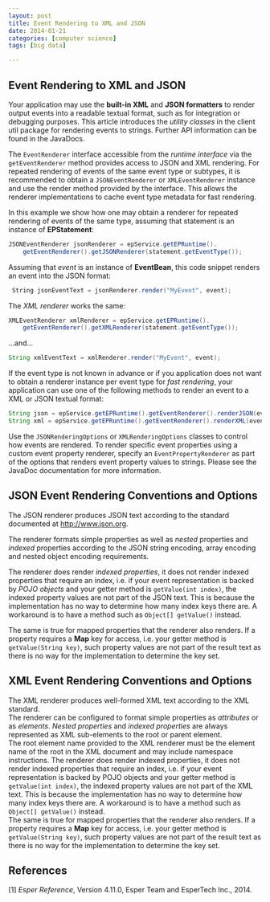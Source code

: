 ```yaml
---
layout: post
title: Event Rendering to XML and JSON
date: 2014-01-21
categories: [computer science]
tags: [big data]

---
```


Event Rendering to XML and JSON
---

Your application may use the **built-in XML** and **JSON formatters** to render output events into a readable textual format, such as for integration or debugging purposes. This article introduces the *utility classes* in the client util package for rendering events to strings. Further API information can be found in the JavaDocs.

The `EventRenderer` interface accessible from the *runtime interface* via the `getEventRenderer` method provides access to JSON and XML rendering. For repeated rendering of events of the same event type or subtypes, it is recommended to obtain a `JSONEventRenderer` or `XMLEventRenderer` instance and use the render method provided by the interface. This allows the renderer implementations to cache event type metadata for fast rendering.

In this example we show how one may obtain a renderer for repeated rendering of events of the same type, assuming that statement is an instance of **EPStatement**:

```java
JSONEventRenderer jsonRenderer = epService.getEPRuntime().
    getEventRenderer().getJSONRenderer(statement.getEventType());
```

Assuming that *event* is an instance of **EventBean**, this code snippet renders an event into the JSON format:

```java
￼String jsonEventText = jsonRenderer.render("MyEvent", event);
```

The *XML renderer* works the same:  

```java
XMLEventRenderer xmlRenderer = epService.getEPRuntime().
    getEventRenderer().getXMLRenderer(statement.getEventType());
```
...and...


```java
String xmlEventText = xmlRenderer.render("MyEvent", event);
```

If the event type is not known in advance or if you application does not want to obtain a renderer instance per event type for *fast rendering*, your application can use one of the following methods to render an event to a XML or JSON textual format:

```java
String json = epService.getEPRuntime().getEventRenderer().renderJSON(event);
String xml = epService.getEPRuntime().getEventRenderer().renderXML(event);
```

Use the `JSONRenderingOptions` or `XMLRenderingOptions` classes to control how events are rendered. To render specific event properties using a custom event property renderer, specify an `EventPropertyRenderer` as part of the options that renders event property values to strings. Please see the JavaDoc documentation for more information.

JSON Event Rendering Conventions and Options
---
The JSON renderer produces JSON text according to the standard documented at http://www.json.org.

The renderer formats simple properties as well as *nested* properties and *indexed* properties according to the JSON string encoding, array encoding and nested object encoding requirements.

The renderer does render *indexed properties*, it does not render indexed properties that require an index, i.e. if your event representation is backed by *POJO objects* and your getter method is `getValue(int index)`, the indexed property values are not part of the JSON text. This is because the implementation has no way to determine how many index keys there are. A workaround is to have a method such as `Object[] getValue()` instead.

The same is true for mapped properties that the renderer also renders. If a property requires a **Map** key for access, i.e. your getter method is `getValue(String key)`, such property values are not part of the result text as there is no way for the implementation to determine the key set.


XML Event Rendering Conventions and Options
---
The XML renderer produces well-formed XML text according to the XML standard.  
The renderer can be configured to format simple properties as *attributes* or as *elements*. *Nested properties* and *indexed properties* are always represented as XML sub-elements to the root or parent element.  
The root element name provided to the XML renderer must be the element name of the root in the XML document and may include namespace instructions.
The renderer does render indexed properties, it does not render indexed properties that require an index, i.e. if your event representation is backed by POJO objects and your getter method is `getValue(int index)`, the indexed property values are not part of the XML text. This is because the implementation has no way to determine how many index keys there are. A workaround is to have a method such as `Object[] getValue()` instead.  
The same is true for mapped properties that the renderer also renders. If a property requires a **Map** key for access, i.e. your getter method is `getValue(String key)`, such property values are not part of the result text as there is no way for the implementation to determine the key set.


References
---
[1] *Esper Reference*, Version 4.11.0, Esper Team and EsperTech Inc., 2014.



